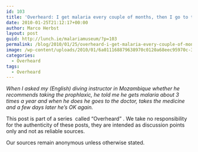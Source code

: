```yaml
---
id: 103
title: 'Overheard: I get malaria every couple of months, then I go to the doctor and get the pills.'
date: 2010-01-25T21:12:17+00:00
author: Marco Herbst
layout: post
guid: http://lunch.ie/malariamuseum/?p=103
permalink: /blog/2010/01/25/overheard-i-get-malaria-every-couple-of-months-i-go-to-the-doctor-and-get-the-pills/
image: /wp-content/uploads/2010/01/6a011168879638970c0120a68eec95970c-320wi3.jpg
categories:
  - Overheard
tags:
  - Overheard
---
```

_When I asked my (English) diving instructor in Mozambique whether he recommends taking the prophlaxic, he told me he gets malaria about 3 times a year and when he does he goes to the doctor, takes the medicine and a few days later he&#8217;s OK again<span style="font-style: normal;"><em>.</em></span>_

This post is part of a series  called &#8220;Overheard&#8221; . We take no responsibility for the authenticity of these posts, they are intended as discussion points only and not as reliable sources.

Our sources remain anonymous unless otherwise stated.